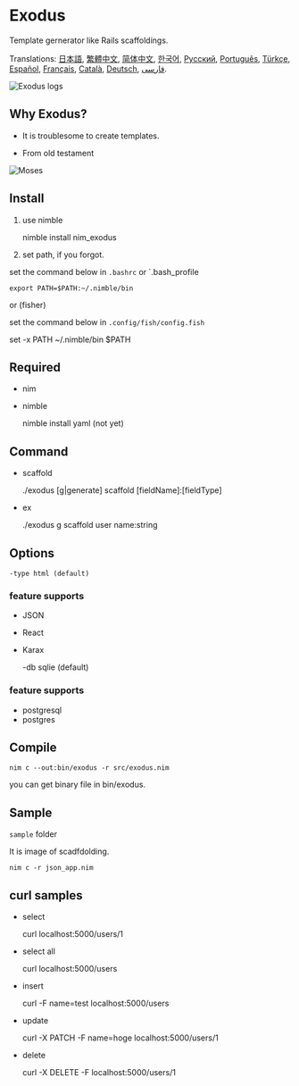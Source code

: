 [日本語]: README.jp.md
[繁體中文]: README.zh-tw.md
[简体中文]: README.zh-cn.md
[한국어]: README.ko.md
[Русский]: README.ru.md
[Português]: README.pt.md
[Türkçe]: README.tr.md
[Español]: README.es.md
[Français]: README.fr.md
[Català]: README.ca.md
[Deutsch]: README.du.md
[فارسی]: README.fa.md

# Exodus

Template gernerator like Rails scaffoldings.


Translations: [日本語], [繁體中文], [简体中文], [한국어], [Русский], [Português], [Türkçe], [Español], [Français], [Català], [Deutsch], [فارسی].

<div class="centered">
<img src="https://i.imgur.com/rzYIP9u.png" alt="Exodus logs" />
</div>

## Why Exodus?

* It is troublesome to create templates.

* From old testament

<div class="centered">
<img src="https://i.imgur.com/eP4WhXZ.jpg" alt="Moses" />
</div>

## Install

1. use nimble

	nimble install nim_exodus

2. set path, if you forgot.

set the command below in `.bashrc` or `.bash_profile

	export PATH=$PATH:~/.nimble/bin

or (fisher)

set the command below in `.config/fish/config.fish`

set -x PATH ~/.nimble/bin $PATH

## Required

- nim
- nimble

	nimble install yaml
  (not yet)

## Command

* scaffold

	./exodus [g|generate] scaffold [fieldName]:[fieldType]

* ex

	./exodus g scaffold user name:string

## Options

	-type html (default)

### feature supports

- JSON
- React
- Karax

	-db sqlie (default)

### feature supports

- postgresql
- postgres

## Compile

	nim c --out:bin/exodus -r src/exodus.nim

you can get binary file in bin/exodus.

## Sample

`sample` folder

It is image of scadfdolding.

	nim c -r json_app.nim

## curl samples

- select

	curl localhost:5000/users/1

- select all

	curl localhost:5000/users

- insert

	curl -F name=test localhost:5000/users

- update

	curl -X PATCH -F name=hoge localhost:5000/users/1

- delete

	curl -X DELETE -F localhost:5000/users/1

